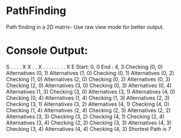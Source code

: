 # PathFinding
Path finding in a 2D matrix- Use raw view mode for better output.

Console Output:
========================
S . . .
. X X .
. X . .
. . . .
. . X E
Start: 0, 0
End  : 4, 3
Checking (0, 0)
 Alternatives (0, 1)
 Alternatives (1, 0)
Checking (0, 1)
 Alternatives (0, 2)
Checking (1, 0)
 Alternatives (2, 0)
Checking (0, 2)
 Alternatives (0, 3)
Checking (2, 0)
 Alternatives (3, 0)
Checking (0, 3)
 Alternatives (0, 4)
 Alternatives (1, 3)
Checking (3, 0)
 Alternatives (3, 1)
 Alternatives (4, 0)
Checking (0, 4)
 Alternatives (1, 4)
Checking (1, 3)
 Alternatives (2, 3)
Checking (3, 1)
 Alternatives (3, 2)
 Alternatives (4, 1)
Checking (4, 0)
Checking (1, 4)
 Alternatives (2, 4)
Checking (2, 3)
 Alternatives (2, 2)
 Alternatives (3, 3)
Checking (3, 2)
Checking (4, 1)
Checking (2, 4)
 Alternatives (3, 4)
Checking (2, 2)
Checking (3, 3)
 Alternatives (4, 3)
Checking (3, 4)
 Alternatives (4, 4)
Checking (4, 3)
Shortest Path is 7
